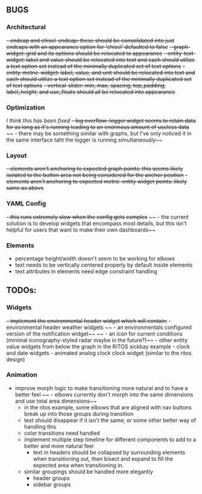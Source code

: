 ## BUGS
### Architectural
~~- endcap and chisel-endcap: these should be consolidated into just endcaps with an appearance option for 'chisel' defaulted to false~~
~~- graph-widget: grid and its options should be relocated to appearance~~
~~- entity-text-widget: label and value should be relocated into text and each should utilize a text option set instead of the minimally duplicated set of text options~~
~~- entity-metric-widget: label, value, and unit should be relocated into text and each should utilize a text option set instead of the minimally duplicated set of text options~~
~~- vertical-slider: min, max, spacing, top_padding, label_height, and use_floats should all be relocated into appearance~~

### Optimization
*I think this has been fixed*
~~- log overflow: logger widget seems to retain data for as long as it's running leading to an enormous amount of useless data~~
~~    - there may be something similar with graphs, but I've only noticed it in the same interface taht the logger is running simultaneously~~

### Layout
~~- elements aren't anchoring to expected graph points: this seems likely isolated to the button area not being considered for the anchor position~~
~~- elements aren't anchoring to expected metric-entity widget points: likely same as above~~

### YAML Config
~~- this runs extremely slow when the config gets complex~~
~~    - the current solution is to develop widgets that encompass most details, but this isn't helpful for users that want to make their own dashboards~~
    
### Elements
- percentage height/width doesn't seem to be working for elbows
- text needs to be vertically centered properly by default inside elements
- text attributes in elements need edge constraint handling

## TODOs:
### Widgets
~~- implement the environmental header widget which will contain:~~
    - environmental header weather widgets
~~    - an environmentals configured version of the notification widget~~
~~    - an icon for current conditions (minimal iconography-styled radar maybe in the future?)~~
        - other entity value widgets from below the graph in the RITOS sickbay example
    - clock and date widgets
    - animated analog clock clock widget (similar to the ritos design)

### Animation
- improve morph logic to make transitioning more natural and to have a better feel
~~    - elbows currently don't morph into the same dimensions and use total area dimensions~~
    - in the ritos example, some elbows that are aligned with nav buttons break up into those groups during transition
    - text should disappear if it isn't the same; or some other better way of handling this
    - color transitions need handled
    - implement multiple step timeline for different components to add to a better and more natural feel
        - text in headers should be collapsed by surrounding elements when transitioning out, then bisect and expand to fill the expected area when transitioning in.
    - similar groupings should be handled more elegantly
        - header groups
        - sidebar groups